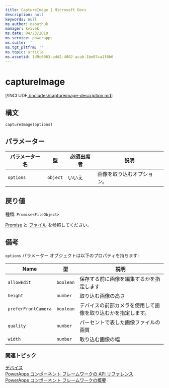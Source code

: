 ```yaml
---
title: CaptureImage | Microsoft Docs
description: null
keywords: null
ms.author: nabuthuk
manager: kvivek
ms.date: 04/23/2019
ms.service: powerapps
ms.suite: ''
ms.tgt_pltfrm: ''
ms.topic: article
ms.assetid: 1d9c0063-add2-4002-acab-1be07ca1f6b6
---
```


# <a name="captureimage"></a>captureImage

[!INCLUDE[./includes/captureimage-description.md](./includes/captureimage-description.md)]

## <a name="syntax"></a>構文

`captureImage(options)`

## <a name="parameters"></a>パラメーター

| パラメーター名|型|必須出席者|説明|
| ------------- |----|--------|-----------|
|`options`|`object`|いいえ|画像を取り込むオプション。|

## <a name="return-value"></a>戻り値

種類: `Promise<FileObject>`

[Promise](https://developer.mozilla.org/docs/Web/JavaScript/Reference/Global_Objects/Promise) と [ファイル](https://developer.mozilla.org/docs/Web/API/File) を参照してください。

## <a name="remarks"></a>備考

`options` パラメーター オブジェクトは以下のプロパティを持ちます:

|Name|型|説明|
| ---|----|-----------|
|`allowEdit`|`boolean`|保存する前に画像を編集するかを指定します|
|`height`|`number`|取り込む画像の高さ|
|`preferFrontCamera`|`boolean`|デバイスの前部カメラを使用して画像を取り込むかを指定します。|
|`quality`|`number`|パーセントで表した画像ファイルの画質|
|`width`|`number`|取り込む画像の幅|


### <a name="related-topics"></a>関連トピック

[デバイス](../device.md)<br/>
[PowerApps コンポーネント フレームワークの API リファレンス](../../reference/index.md)<br/>
[PowerApps コンポーネント フレームワークの概要](../../overview.md)